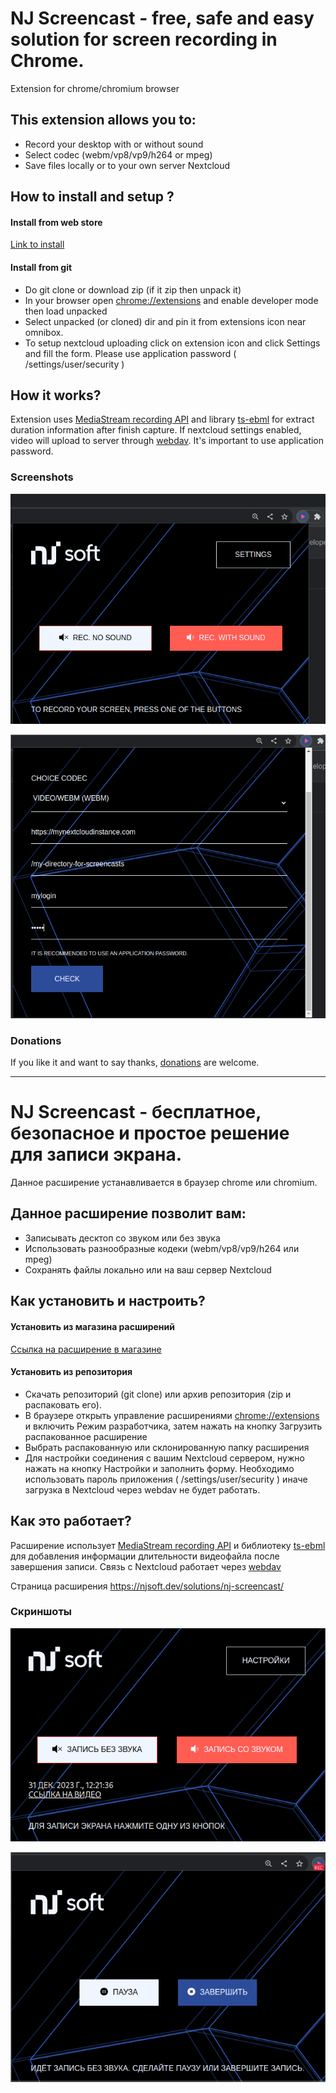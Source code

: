 # NJ Screencast - free, safe and easy solution for screen recording in Chrome.
Extension for chrome/chromium browser

## This extension allows you to:
- Record your desktop with or without sound
- Select codec (webm/vp8/vp9/h264 or mpeg)
- Save files locally or to your own server Nextcloud

## How to install and setup ?

#### Install from web store

[Link to install ](https://chromewebstore.google.com/detail/nj-screencast-%D0%B7%D0%B0%D0%BF%D0%B8%D1%81%D1%8C-%D1%8D%D0%BA%D1%80%D0%B0/lpahdblhaaaociedcbjkaechgehhlogh)

#### Install from git

- Do git clone or download zip (if it zip then unpack it)
- In your browser open [chrome://extensions](chrome://extensions) and enable developer mode then load unpacked
- Select unpacked (or cloned) dir and pin it from extensions icon near omnibox.
- To setup nextcloud uploading click on extension icon and click Settings and fill the form. Please use application password ( /settings/user/security )

## How it works?
Extension uses [MediaStream recording API](https://developer.mozilla.org/en-US/docs/Web/API/MediaStream_Recording_API) and library [ts-ebml](https://github.com/legokichi/ts-ebml) for extract duration information after finish capture. If nextcloud settings enabled, video will upload to server through [webdav](https://docs.nextcloud.com/server/latest/developer_manual/client_apis/WebDAV/basic.html). It's important to use application password.

### Screenshots 
![](screenshot1.png)

![](screenshot2.png)

### Donations

If you like it and want to say thanks, [donations](https://donate.stripe.com/3cseYI2OQ8J0aOI288) are welcome.

---

# NJ Screencast - бесплатное, безопасное и простое решение для записи экрана.
Данное расширение устанавливается в браузер chrome или chromium.

## Данное расширение позволит вам:
- Записывать десктоп со звуком или без звука
- Использовать разнообразные кодеки (webm/vp8/vp9/h264 или mpeg)
- Сохранять файлы локально или на ваш сервер Nextcloud

## Как установить и настроить?

#### Установить из магазина расширений

[Ссылка на расширение в магазине](https://chromewebstore.google.com/detail/nj-screencast-%D0%B7%D0%B0%D0%BF%D0%B8%D1%81%D1%8C-%D1%8D%D0%BA%D1%80%D0%B0/lpahdblhaaaociedcbjkaechgehhlogh)

#### Установить из репозитория

- Скачать репозиторий (git clone) или архив репозитория (zip и распаковать его).
- В браузере открыть управление расширениями [chrome://extensions](chrome://extensions) и включить Режим разработчика, затем нажать на кнопку Загрузить распакованное расширение
- Выбрать распакованную или склонированную папку расширения
- Для настройки соединения с вашим Nextcloud сервером, нужно нажать на кнопку Настройки и заполнить форму. Необходимо использовать пароль приложения  ( /settings/user/security ) иначе загрузка в Nextcloud через webdav не будет работать.

## Как это работает?
Расширение использует [MediaStream recording API](https://developer.mozilla.org/en-US/docs/Web/API/MediaStream_Recording_API) и библиотеку [ts-ebml](https://github.com/legokichi/ts-ebml) для добавления информации длительности видеофайла после завершения записи. Связь с Nextcloud работает через [webdav](https://docs.nextcloud.com/server/latest/developer_manual/client_apis/WebDAV/basic.html)

Страница расширения https://njsoft.dev/solutions/nj-screencast/

### Скриншоты
![](screenshot3.png)

![](screenshot4.png)
